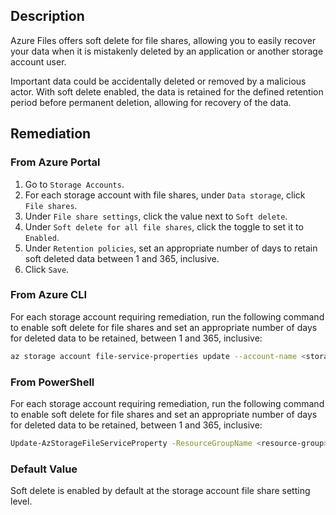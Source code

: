 ## Description

Azure Files offers soft delete for file shares, allowing you to easily recover your data when it is mistakenly deleted by an application or another storage account user.

Important data could be accidentally deleted or removed by a malicious actor. With soft delete enabled, the data is retained for the defined retention period before permanent deletion, allowing for recovery of the data.

## Remediation

### From Azure Portal

1. Go to `Storage Accounts`.
2. For each storage account with file shares, under `Data storage`, click `File shares`.
3. Under `File share settings`, click the value next to `Soft delete`.
4. Under `Soft delete for all file shares`, click the toggle to set it to `Enabled`.
5. Under `Retention policies`, set an appropriate number of days to retain soft deleted data between 1 and 365, inclusive.
6. Click `Save`.

### From Azure CLI

For each storage account requiring remediation, run the following command to enable soft delete for file shares and set an appropriate number of days for deleted data to be retained, between 1 and 365, inclusive:

```bash
az storage account file-service-properties update --account-name <storage-account> --enable-delete-retention true --delete-retention-days <retention-days>
```

### From PowerShell

For each storage account requiring remediation, run the following command to enable soft delete for file shares and set an appropriate number of days for deleted data to be retained, between 1 and 365, inclusive:

```bash
Update-AzStorageFileServiceProperty -ResourceGroupName <resource-group> -AccountName <storage-account> -EnableShareDeleteRetentionPolicy $true -ShareRetentionDays <retention-days>
```

### Default Value

Soft delete is enabled by default at the storage account file share setting level.
